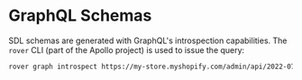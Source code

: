 # GraphQL Schemas

SDL schemas are generated with GraphQL's introspection capabilities. The `rover` CLI (part of the Apollo project) is used to issue the query:

```sh
rover graph introspect https://my-store.myshopify.com/admin/api/2022-07/graphql.json --header "X-Shopify-Access-Token: <access-token>" > shopify-admin/2022-07.graphql
```
